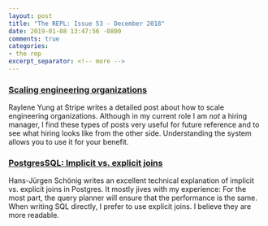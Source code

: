 ```yaml
---
layout: post
title: "The REPL: Issue 53 - December 2018"
date: 2019-01-08 13:47:56 -0800
comments: true
categories:
- the rep
excerpt_separator: <!-- more -->
---
```


### [Scaling engineering organizations][1]

Raylene Yung at Stripe writes a detailed post about how to scale engineering organizations. Although in my current role I am *not* a hiring manager, I find these types of posts very useful for future reference and to see what hiring looks like from the other side. Understanding the system allows you to use it for your benefit.

### [PostgresSQL: Implicit vs. explicit joins][2]

Hans-Jürgen Schönig writes an excellent technical explanation of implicit vs. explicit joins in Postgres. It mostly jives with my experience: For the most part, the query planner will ensure that the performance is the same. When writing SQL directly, I prefer to use explicit joins. I believe they are more readable.

[1]: https://stripe.com/atlas/guides/scaling-eng#introduction
[2]: https://www.cybertec-postgresql.com/en/postgressql-implicit-vs-explicit-joins/

